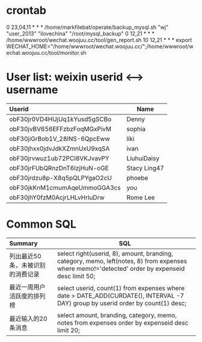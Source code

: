 # crontab
0 23,04,11 * * * /home/markfilebat/operate/backup_mysql.sh  "wj" "user_2013" "ilovechina" "/root/mysql_backup"
0 12,21 * * * /home/wwwroot/wechat.woojuu.cc/tool/gen_report.sh
10 12,21 * * * export WECHAT_HOME="/home/wwwroot/wechat.woojuu.cc/";/home/wwwroot/wechat.woojuu.cc/tool/monitor.sh

# User list: weixin userid <--> username
| Userid                       | Name         |
|:------------------------------|--------------|
| obF30jr0VD4HUjUq1kYusd5gSCBo | Denny        |
| obF30jvBV656EFFzbzFoqMGxPivM | sophia       |
| obF30jiGrBob1V_28lNS-6QpcEww | liki         |
| obF30jhxx0jdvJdkXZmnUxU9xqSA | ivan         |
| obF30jrvwuz1ub72PCI8VKJvavPY | LiuhuiDaisy  |
| obF30jrFUbQRnzDnT6IzjHuN-oGE | Stacy Ling47 |
| obF30jrdzu8p-X8q5pQLPYgaO2cU | phoebe       |
| obF30jkKnM1cmumAqeUmmoGGA3cs | you          |
| obF30jhY0fzM0AcjrLHLvHrluDrw | Rome Lee     |

# Common SQL
| Summary                          | SQL                                                                                                                                              |
|:----------------------------------|-------------------------------------------------------------------------------------------------------------------------------------------------- |
| 列出最近50条，未被识别的消费记录 | select right(userid, 8), amount, branding, category, memo, left(notes, 8) from expenses where memo!='detected' order by expenseid desc limit 50; |
| 最近一周用户活跃度的排列榜       | select userid, count(1) from expenses where date > DATE_ADD(CURDATE(), INTERVAL -7 DAY) group by userid order by count(1) desc;                  |
| 最近输入的20条消息               | select amount, branding, category, memo, notes from expenses order by expenseid desc limit 20;                                                   |

